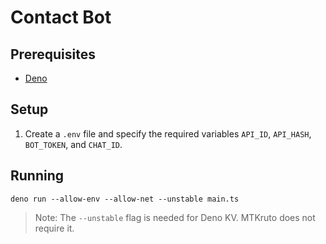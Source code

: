 # Contact Bot

## Prerequisites

- [Deno](https://deno.land)

## Setup

1. Create a `.env` file and specify the required variables `API_ID`, `API_HASH`, `BOT_TOKEN`, and `CHAT_ID`.

## Running

```shell
deno run --allow-env --allow-net --unstable main.ts
```

> Note: The `--unstable` flag is needed for Deno KV. MTKruto does not require it.
